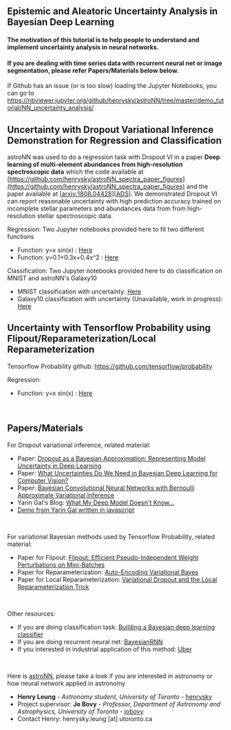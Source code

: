## Epistemic and Aleatoric Uncertainty Analysis in Bayesian Deep Learning

#### The motivation of this tutorial is to help people to understand and implement uncertainty analysis in neural networks.
#### If you are dealing with time series data with recurrent neural net or image segmentation, please refer Papers/Materials below below.

If Github has an issue (or is too slow) loading the Jupyter Notebooks, you can go to 
https://nbviewer.jupyter.org/github/henrysky/astroNN/tree/master/demo_tutorial/NN_uncertainty_analysis/

Uncertainty with Dropout Variational Inference Demonstration for Regression and Classification
-----------------------------------------------------------------------------------------------------------

astroNN was used to do a regression task with Dropout VI in a paper 
**Deep learning of multi-element abundances from high-resolution spectroscopic data** 
which the code available at [https://github.com/henrysky/astroNN_spectra_paper_figures](https://github.com/henrysky/astroNN_spectra_paper_figures)
and the paper available at [[arxiv:1808.04428](https://arxiv.org/abs/1808.04428)][[ADS](https://ui.adsabs.harvard.edu/#abs/2018arXiv180804428L/)]. 
We demonstrated Dropout VI can report reasonable uncertainty with high prediction 
accuracy trained on incomplete stellar parameters and abundances data from from high-resolution stellar spectroscopic data.

Regression: Two Jupyter notebooks provided here to fit two different functions
* Function: y=x sin(x) : [Here](Uncertainty_Demo_x_sinx.ipynb)
* Function: y=0.1+0.3x+0.4x^2 : [Here](Uncertainty_Demo_quad.ipynb)

Classification: Two Jupyter notebooks provided here to do classification on MNIST and astroNN's Galaxy10
* MNIST classification with uncertainty: [Here](Uncertainty_Demo_MNIST.ipynb)
* Galaxy10 classification with uncertainty (Unavailable, work in progress): [Here](Uncertainty_Demo_classification.ipynb)

Uncertainty with Tensorflow Probability using Flipout/Reparameterization/Local Reparameterization
-----------------------------------------------------------------------------------------------------------
Tensorflow Probability github: https://github.com/tensorflow/probability

Regression:
* Function: y=x sin(x) : [Here](Uncertainty_Demo_x_sinx_tfp.ipynb)

<br>

Papers/Materials
-----------------
For Dropout variational inference, related material:
* Paper: [Dropout as a Bayesian Approximation: Representing Model Uncertainty in Deep Learning](https://arxiv.org/abs/1506.02142)
* Paper: [What Uncertainties Do We Need in Bayesian Deep Learning for Computer Vision?](https://arxiv.org/abs/1703.04977)
* Paper: [Bayesian Convolutional Neural Networks with Bernoulli Approximate Variational Inference](https://arxiv.org/abs/1506.02158)
* Yarin Gal's Blog: [What My Deep Model Doesn't Know...](https://mlg.eng.cam.ac.uk/yarin/blog_3d801aa532c1ce.html)
* [Demo from Yarin Gal written in javascript](https://github.com/yaringal/HeteroscedasticDropoutUncertainty)

<br>

For variational Bayesian methods used by Tensorflow Probability, related material:
* Paper for Flipout: [Flipout: Efficient Pseudo-Independent Weight Perturbations on Mini-Batches](https://arxiv.org/abs/1803.04386)
* Paper for Reparameterization: [Auto-Encoding Variational Bayes](https://arxiv.org/abs/1312.6114)
* Paper for Local Reparameterization: [Variational Dropout and the Local Reparameterization Trick](https://arxiv.org/abs/1506.02557)

<br>

Other resources:
* If you are doing classification task: [Building a Bayesian deep learning classifier](https://github.com/kyle-dorman/bayesian-neural-network-blogpost)
* If you are doing recurrent neural net: [BayesianRNN](https://github.com/yaringal/BayesianRNN)
* If you interested in industrial application of this method: [Uber](https://eng.uber.com/neural-networks-uncertainty-estimation/)

<br>

Here is [astroNN](https://github.com/henrysky/astroNN), please take a look if you are interested in astronomy or how neural network applied in astronomy
* **Henry Leung** - *Astronomy student, University of Toronto* - [henrysky](https://github.com/henrysky)
* Project supervisor: **Jo Bovy** - *Professor, Department of Astronomy and Astrophysics, University of Toronto* - [jobovy](https://github.com/jobovy)
* Contact Henry: henrysky.leung [at] utoronto.ca
